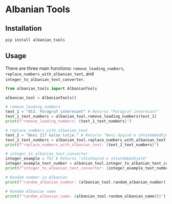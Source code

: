 # Albanian Tools
## Installation 
```python
pip install albanian_tools
```

## Usage

There are three main functions: `remove_leading_numbers`, `replace_numbers_with_albanian_text`, and `integer_to_albanian_text_converter`.

```python
from albanian_tools import AlbanianTools

albanian_tool = AlbanianTools()

# remove_leading_numbers
text_1 = "913. Paragraf interesant" # Returns "Paragraf interesant"
text_1_text_numbers = albanian_tool.remove_leading_numbers(text_1)
print(f"remove_leading_numbers: {text_1_text_numbers}")

# replace_numbers_with_albanian_text
text_2 = "Neni 217 kalon tutje." # Returns "Neni dyqind e shtatëmbëdhjetë kalon tutje."
text_2_text_numbers = albanian_tool.replace_numbers_with_albanian_text(text_2)
print(f"replace_numbers_with_albanian_text: {text_2_text_numbers}")

# integer_to_albanian_text_converter
integer_example = 717 # Returns "shtatëqind e shtatëmbëdhjetë"
integer_example_text_number = albanian_tool.integer_to_albanian_text_converter(integer_example)
print(f"integer_to_albanian_text_converter: {integer_example_text_number}")

# Random number in Albanian
print(f"random_albanian_number: {albanian_tool.random_albanian_number()}")

# Random Albanian name
print(f"random_albanian_name: {albanian_tool.random_albanian_name()}")
```